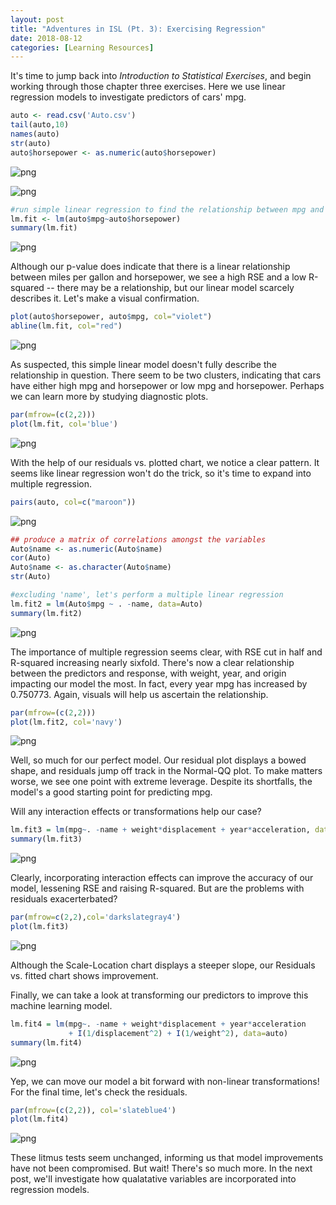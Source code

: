 ```yaml
---
layout: post
title: "Adventures in ISL (Pt. 3): Exercising Regression"
date: 2018-08-12
categories: [Learning Resources]
---
```

It's time to jump back into *Introduction to Statistical Exercises*, and begin working through those chapter three exercises. Here we use linear regression models to investigate predictors of cars' mpg.


```R
auto <- read.csv('Auto.csv')
tail(auto,10)
names(auto)
str(auto)
auto$horsepower <- as.numeric(auto$horsepower)
```


![png](http://i.imgur.com/ypy994o.png)

![png](http://i.imgur.com/KUDkSlP.png)



```R
#run simple linear regression to find the relationship between mpg and horsepower, then summarize
lm.fit <- lm(auto$mpg~auto$horsepower)
summary(lm.fit)
```

![png](http://i.imgur.com/0EjcSYv.png)


Although our p-value does indicate that there is a linear relationship between miles per gallon and horsepower, we see a high RSE and a low R-squared -- there may be a relationship, but our linear model scarcely describes it. Let's make a visual confirmation.


```R
plot(auto$horsepower, auto$mpg, col="violet")
abline(lm.fit, col="red")
```


![png](http://i.imgur.com/TQAxh5P.png)


As suspected, this simple linear model doesn't fully describe the relationship in question. There seem to be two clusters, indicating that cars have either high mpg and horsepower or low mpg and horsepower. Perhaps we can learn more by studying diagnostic plots.


```R
par(mfrow=(c(2,2)))
plot(lm.fit, col='blue')
```


![png](http://i.imgur.com/i1Wnbds.png)


With the help of our residuals vs. plotted chart, we notice a clear pattern. It seems like linear regression won't do the trick, so it's time to expand into multiple regression.


```R
pairs(auto, col=c("maroon"))
```


![png](http://i.imgur.com/WfwGhnw.png)



```R
## produce a matrix of correlations amongst the variables
Auto$name <- as.numeric(Auto$name)
cor(Auto)
Auto$name <- as.character(Auto$name)
str(Auto)
```


```R
#excluding 'name', let's perform a multiple linear regression
lm.fit2 = lm(Auto$mpg ~ . -name, data=Auto)
summary(lm.fit2)
```

![png](http://i.imgur.com/0vDPoOg.png)


The importance of multiple regression seems clear, with RSE cut in half and R-squared increasing nearly sixfold. There's now a clear relationship between the predictors and response, with weight, year, and origin impacting our model the most. In fact, every year mpg has increased by 0.750773. Again, visuals will help us ascertain the relationship.


```R
par(mfrow=(c(2,2)))
plot(lm.fit2, col='navy')
```


![png](http://i.imgur.com/6cMYyKs.png)


Well, so much for our perfect model. Our residual plot displays a bowed shape, and residuals jump off track in the Normal-QQ plot. To make matters worse, we see one point with extreme leverage. Despite its shortfalls, the model's a good starting point for predicting mpg.

Will any interaction effects or transformations help our case?


```R
lm.fit3 = lm(mpg~. -name + weight*displacement + year*acceleration, data=auto)
summary(lm.fit3)
```



![png](http://i.imgur.com/EHj3sCo.png)



Clearly, incorporating interaction effects can improve the accuracy of our model, lessening RSE and raising R-squared. But are the problems with residuals exacerterbated?


```R
par(mfrow=c(2,2),col='darkslategray4')
plot(lm.fit3)
```


![png](http://i.imgur.com/VyFkoFA.png)


Although the Scale-Location chart displays a steeper slope, our Residuals vs. fitted chart shows improvement.

Finally, we can take a look at transforming our predictors to improve this machine learning model.


```R
lm.fit4 = lm(mpg~. -name + weight*displacement + year*acceleration
             + I(1/displacement^2) + I(1/weight^2), data=auto)
summary(lm.fit4)
```


![png](http://i.imgur.com/n09Rze0.png)



Yep, we can move our model a bit forward with non-linear transformations! For the final time, let's check the residuals.


```R
par(mfrow=(c(2,2)), col='slateblue4')
plot(lm.fit4)
```


![png](http://i.imgur.com/Y8P8Te2.png)


These litmus tests seem unchanged, informing us that model improvements have not been compromised. But wait! There's so much more. In the next post, we'll investigate how qualatative variables are incorporated into regression models.
